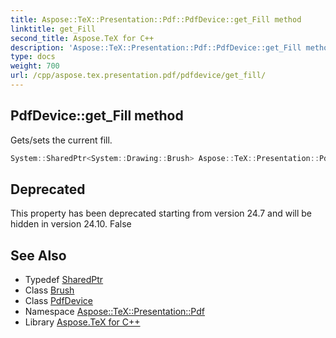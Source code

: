 ```yaml
---
title: Aspose::TeX::Presentation::Pdf::PdfDevice::get_Fill method
linktitle: get_Fill
second_title: Aspose.TeX for C++
description: 'Aspose::TeX::Presentation::Pdf::PdfDevice::get_Fill method. Gets/sets the current fill in C++.'
type: docs
weight: 700
url: /cpp/aspose.tex.presentation.pdf/pdfdevice/get_fill/
---
```

## PdfDevice::get_Fill method


Gets/sets the current fill.

```cpp
System::SharedPtr<System::Drawing::Brush> Aspose::TeX::Presentation::Pdf::PdfDevice::get_Fill() override
```


## Deprecated
This property has been deprecated starting from version 24.7 and will be hidden in version 24.10. False 

## See Also

* Typedef [SharedPtr](../../../system/sharedptr/)
* Class [Brush](../../../system.drawing/brush/)
* Class [PdfDevice](../)
* Namespace [Aspose::TeX::Presentation::Pdf](../../)
* Library [Aspose.TeX for C++](../../../)

